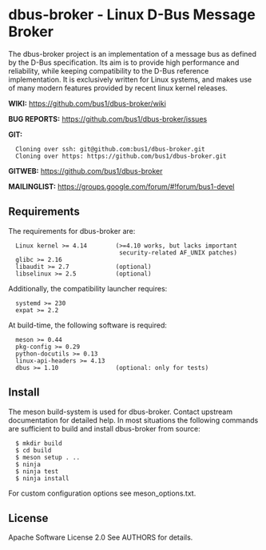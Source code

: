 # dbus-broker - Linux D-Bus Message Broker

The dbus-broker project is an implementation of a message bus as
defined by the D-Bus specification. Its aim is to provide high
performance and reliability, while keeping compatibility to the D-Bus
reference implementation. It is exclusively written for Linux systems,
and makes use of many modern features provided by recent linux kernel
releases.

**WIKI:**
        https://github.com/bus1/dbus-broker/wiki

**BUG REPORTS:**
        https://github.com/bus1/dbus-broker/issues

**GIT:**

```
  Cloning over ssh: git@github.com:bus1/dbus-broker.git
  Cloning over https: https://github.com/bus1/dbus-broker.git
```

**GITWEB:**
        https://github.com/bus1/dbus-broker

**MAILINGLIST:**
        https://groups.google.com/forum/#!forum/bus1-devel

## Requirements

The requirements for dbus-broker are:

```
  Linux kernel >= 4.14        (>=4.10 works, but lacks important
                               security-related AF_UNIX patches)
  glibc >= 2.16
  libaudit >= 2.7             (optional)
  libselinux >= 2.5           (optional)
```

Additionally, the compatibility launcher requires:

```
  systemd >= 230
  expat >= 2.2
```

At build-time, the following software is required:

```
  meson >= 0.44
  pkg-config >= 0.29
  python-docutils >= 0.13
  linux-api-headers >= 4.13
  dbus >= 1.10                (optional: only for tests)
```

## Install

The meson build-system is used for dbus-broker. Contact upstream
documentation for detailed help. In most situations the following
commands are sufficient to build and install dbus-broker from source:

```
  $ mkdir build
  $ cd build
  $ meson setup . ..
  $ ninja
  $ ninja test
  $ ninja install
```

For custom configuration options see meson_options.txt.

## License

Apache Software License 2.0
See AUTHORS for details.
